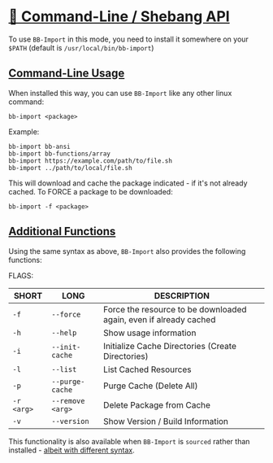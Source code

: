 <h1><a name="toc" href="README.md">🔹 Command-Line / Shebang API</a></h1>

To use `BB-Import` in this mode, you need to install it somewhere on your `$PATH` (default is `/usr/local/bin/bb-import`)

## [Command-Line Usage](#toc)

When installed this way, you can use `BB-Import` like any other linux command:

```shell
bb-import <package>
```

Example:

```shell
bb-import bb-ansi
bb-import bb-functions/array
bb-import https://example.com/path/to/file.sh
bb-import ../path/to/local/file.sh
```

This will download and cache the package indicated - if it's not already cached.  To FORCE a package to be downloaded:

```shell
bb-import -f <package>
```

## [Additional Functions](#toc)

Using the same syntax as above, `BB-Import` also provides the following functions:

FLAGS:

| SHORT      | LONG             | DESCRIPTION                                                       |
|------------|------------------|-------------------------------------------------------------------|
| `-f`       | `--force`        | Force the resource to be downloaded again, even if already cached |
| `-h`       | `--help`         | Show usage information                                            |
| `-i`       | `--init-cache`   | Initialize Cache Directories (Create Directories)                 |
| `-l`       | `--list`         | List Cached Resources                                             |
| `-p`       | `--purge-cache`  | Purge Cache (Delete All)                                          |
| `-r <arg>` | `--remove <arg>` | Delete Package from Cache                                         |
| `-v`       | `--version`      | Show Version / Build Information                                  |

This functionality is also available when `BB-Import` is `sourced` rather than installed - [albeit with different syntax](api-sourced.md).